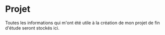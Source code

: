 # Projet
Toutes les informations qui m'ont été utile à la création de mon projet de fin d'étude seront stockés ici.
